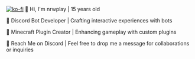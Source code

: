[![ko-fi](https://ko-fi.com/img/githubbutton_sm.svg)](https://ko-fi.com/D1D313RRFU)
👋 Hi, I'm nrwplay | 15 years old

🚀 Discord Bot Developer | Crafting interactive experiences with bots

🧩 Minecraft Plugin Creator | Enhancing gameplay with custom plugins

💬 Reach Me on Discord | Feel free to drop me a message for collaborations or inquiries

